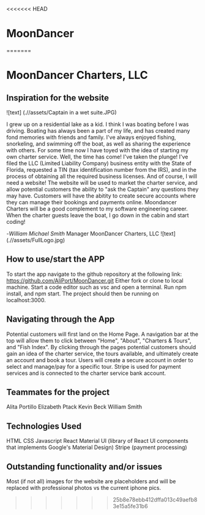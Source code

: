 <<<<<<< HEAD
# MoonDancer
=======
# MoonDancer Charters, LLC 

## Inspiration for the website

![text] (.//assets/Captain in a wet suite.JPG)

I grew up on a residential lake as a kid. I think I was boating before I was driving. Boating has always been a part of my life, and has created many fond memories with friends and family. I've always enjoyed fishing, snorkeling, and swimming off the boat, as well as sharing the experience with others. For some time now I have toyed with the idea of starting my own charter service. Well, the time has come! I've taken the plunge! I've filed the LLC (Limited Liability Company) business entity with the State of Florida, requested a TIN (tax identification number from the IRS), and in the process of obtaining all the required business licenses. And of course, I will need a website! The website will be used to market the charter service, and allow potential customers the ability to "ask the Captain" any questions they may have. Customers will have the abitity to create secure accounts where they can manage their bookings and payments online. Moondancer Charters will be a good complement to my software engineering career. When the charter guests leave the boat, I go down in the cabin and start coding! 

-*William Michael Smith*
Manager
MoonDancer Charters, LLC
![text] (.//assets/FullLogo.jpg)


## How to use/start the APP

To start the app navigate to the github repository at the following link: https://github.com/AliPort/MoonDancer.git
Either fork or clone to local machine. Start a code editor such as vsc and open a terminal. Run npm install, and npm start. The project should then be running on localhost:3000.

## Navigating through the App

Potential customers will first land on the Home Page. A navigation bar at the top will allow them to click between "Home", "About", "Charters & Tours", and "Fish Index". By clicking through the pages potential customers should gain an idea of the charter service, the tours available, and ultimately create an account and book a tour. Users will create a secure account in order to select and manage/pay for a specific tour. Stripe is used for payment services and is connected to the charter service bank account.

## Teammates for the project
Alita Portillo
Elizabeth Ptack
Kevin Beck
William Smith

## Technologies Used
HTML
CSS
Javascript
React
Material UI (library of React UI components that implements Google's Material Design)
Stripe (payment processing)

## Outstanding functionality and/or issues 
Most (if not all) images for the website are placeholders and will be replaced with professional photos vs the current iphone pics. 


>>>>>>> 25b8e78ebb412dffa013c49aefb83e15a5fe31b6
